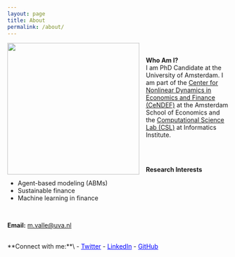 ```yaml
---
layout: page
title: About
permalink: /about/
---
```


<img src="/images/profile2.png" align="left" width="300" style="margin-right: 15px;"/>

<br/>

**Who Am I?** \
I am PhD Candidate at the University of Amsterdam. I am part of the [Center for Nonlinear Dynamics in Economics and Finance (CeNDEF)](https://cendef.uva.nl/) at the Amsterdam School of Economics and the [Computational Science Lab (CSL)](https://uva.computationalscience.nl/) at Informatics Institute.

<br/>
<br/>

**Research Interests**  
- Agent-based modeling (ABMs)
- Sustainable finance
- Machine learning in finance

<br/>

**Email:** [m.valle@uva.nl](mailto:m.valle@uva.nl)

<br/>
**Connect with me:**\
- <a href="https://x.com/mttvalle" style="color:blue;">Twitter</a>
- <a href="https://www.linkedin.com/in/matteovallemv" style="color:blue;">LinkedIn</a>
- <a href="https://github.com/vallematteo" style="color:blue;">GitHub</a>